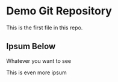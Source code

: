 # Demo Git Repository

This is the first file in this repo.

## Ipsum Below

Whatever you want to see

This is even more ipsum